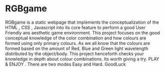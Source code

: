 # RGBgame
RGBgame is a static webpage that implements the conceptualization of the HTML , CSS , Javascript into its core feature to perform a good User Friendly ans aesthetic game environment. This project focuses on the good conceptual knowledge of the color combination and how colours are formed using only primary colours. As we all know that the colours are formed based on the amount of Red, Blue and Green light wavelength distributed by the object/body. This project henceforth checks your knowledge in depth about colour combinations. Its worth giving a try. PLAY &amp; ENJOY . There are two modes Easy and Hard. GoodLuck
